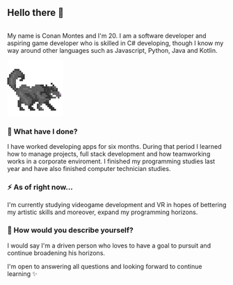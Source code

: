 ## Hello there 👋

<p style='float:right'>My name is Conan Montes and I'm 20. I am a software developer and aspiring game developer who is skilled in C# developing, though I know my way around other languages such as Javascript, Python, Java and Kotlin.</p>

<img src='Wolf.png' width=128px height=128px>

### 🔭 What have I done?
I have worked developing apps for six months. During that period I learned how to manage projects, full stack development and how teamworking works in a corporate enviroment.
I finished my programming studies last year and have also finished computer technician studies.

### ⚡ As of right now...
I'm currently studying videogame development and VR in hopes of bettering my artistic skills and moreover, expand my programming horizons.

### 💬 How would you describe yourself?
I would say I'm a driven person who loves to have a goal to pursuit and continue broadening his horizons.

I'm open to answering all questions and looking forward to continue learning ✨

<!--
**ConanMG/ConanMG** is a ✨ _special_ ✨ repository because its `README.md` (this file) appears on your GitHub profile.

Here are some ideas to get you started:

- 🔭 I’m currently working on ...
- 🌱 I’m currently learning ...
- 👯 I’m looking to collaborate on ...
- 🤔 I’m looking for help with ...
- 💬 Ask me about ...
- 📫 How to reach me: ...
- 😄 Pronouns: ...
- ⚡ Fun fact: ...
-->
